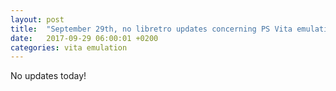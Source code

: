 ```yaml
---
layout: post
title:  "September 29th, no libretro updates concerning PS Vita emulation and emulators"
date:   2017-09-29 06:00:01 +0200
categories: vita emulation
---
```


No updates today!
